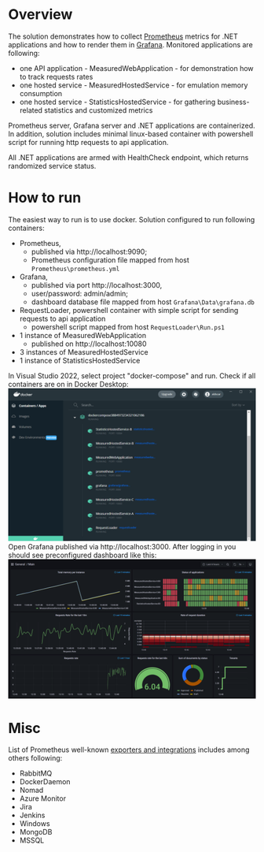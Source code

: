 # Overview

The solution demonstrates how to collect [Prometheus](https://prometheus.io/) metrics for .NET applications and how to render them in [Grafana](https://grafana.com/). Monitored applications are following:
* one API application - MeasuredWebApplication - for demonstration how to track requests rates
* one hosted service - MeasuredHostedService - for emulation memory consumption
* one hosted service - StatisticsHostedService - for gathering business-related statistics and customized metrics

Prometheus server, Grafana server and .NET applications are containerized. In addition, solution includes minimal linux-based container with powershell script for running http requests to api application.  

All .NET applications are armed with HealthCheck endpoint, which returns randomized service status. 


# How to run
The easiest way to run is to use docker. Solution configured to run following containers:
* Prometheus, 
	* published via http://localhost:9090; 
	* Prometheus configuration file mapped from host `Prometheus\prometheus.yml`   
* Grafana, 
	* published via port http://localhost:3000, 
	* user/password: admin/admin; 
	* dashboard database file mapped from host `Grafana\Data\grafana.db`
* RequestLoader, powershell container with simple script for sending requests to api application
	* powershell script mapped from host `RequestLoader\Run.ps1`
* 1 instance of MeasuredWebApplication
	* published on http://localhost:10080
* 3 instances of MeasuredHostedService
* 1 instance of StatisticsHostedService

In Visual Studio 2022, select project "docker-compose" and run. Check if all containers are on in Docker Desktop:
![images/dockerdesktop.png](images/dockerdesktop.png)
Open Grafana published via http://localhost:3000. After logging in you should see preconfigured dashboard like this:
![images/dashboard.png](images/dashboard.png)

# Misc

List of Prometheus well-known [exporters and integrations](https://prometheus.io/docs/instrumenting/exporters/) includes among others following:
* RabbitMQ
* DockerDaemon
* Nomad
* Azure Monitor
* Jira
* Jenkins
* Windows
* MongoDB
* MSSQL
